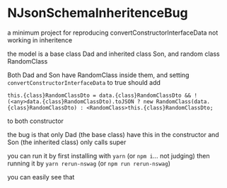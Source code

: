 # NJsonSchemaInheritenceBug
a minimum project for reproducing convertConstructorInterfaceData not working in inheritence

the model is a base class Dad and inherited class Son, and random class RandomClass

Both Dad and Son have RandomClass inside them, and setting `convertConstructorInterfaceData` to true should add 

`this.{class}RandomClassDto = data.{class}RandomClassDto && !(<any>data.{class}RandomClassDto).toJSON ? new RandomClass(data.{class}RandomClassDto) : <RandomClass>this.{class}RandomClassDto;`

to both constructor


the bug is that only Dad (the base class) have this in the constructor and Son (the inherited class) only calls super


you can run it by first installing with `yarn` (or `npm i`... not judging) then running it by `yarn rerun-nswag` (or `npm run rerun-nswag`)

you can easily see that 